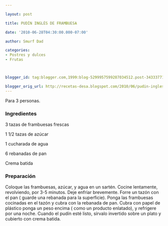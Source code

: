 ```yaml
---

layout: post

title: PUDÍN INGLÉS DE FRAMBUESA

date: '2010-06-28T04:30:00.000-07:00'

author: Smurf Dad

categories:
- Postres y dulces
- Frutas



blogger_id: tag:blogger.com,1999:blog-5299957599287034512.post-3433377196684852040

blogger_orig_url: http://recetas-desa.blogspot.com/2010/06/pudin-ingles-de-frambuesa.html
---
```


Para 3 personas.

<h3>Ingredientes</h3>

3 tazas de frambuesas frescas

1 1/2 tazas de azúcar

1 cucharada de agua

6 rebanadas de pan

Crema batida

<h3>Preparación</h3>

Coloque las frambuesas, azúcar, y agua en un sartén. Cocine lentamente, revolviendo, por 3-5 minutos. Deje enfriar brevemente. Forre un tazón con el pan ( guarde una rebanada para la superficie). Ponga las frambuesas cocinadas en el tazón y cubra con la rebanada de pan. Cubra con papel de plástico ponga un peso encima ( como un producto enlatado), y refrigere por una noche. Cuando el pudín esté listo, sírvalo invertido sobre un plato y cubierto con crema batida.